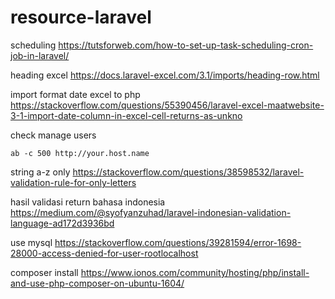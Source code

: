 # resource-laravel

scheduling 
https://tutsforweb.com/how-to-set-up-task-scheduling-cron-job-in-laravel/

heading excel
https://docs.laravel-excel.com/3.1/imports/heading-row.html

import format date excel to php
https://stackoverflow.com/questions/55390456/laravel-excel-maatwebsite-3-1-import-date-column-in-excel-cell-returns-as-unkno

check manage users
```
ab -c 500 http://your.host.name
```
string a-z only
https://stackoverflow.com/questions/38598532/laravel-validation-rule-for-only-letters

hasil validasi return bahasa indonesia
https://medium.com/@syofyanzuhad/laravel-indonesian-validation-language-ad172d3936bd

use mysql
https://stackoverflow.com/questions/39281594/error-1698-28000-access-denied-for-user-rootlocalhost

composer install
https://www.ionos.com/community/hosting/php/install-and-use-php-composer-on-ubuntu-1604/
